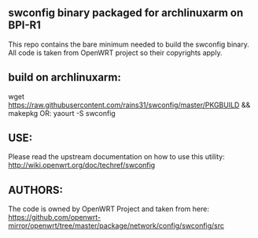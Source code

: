 swconfig binary packaged for archlinuxarm on BPI-R1
---------------------------------------------------

This repo contains the bare minimum needed to build
the swconfig binary. All code is taken from OpenWRT
project so their copyrights apply.

build on archlinuxarm:
---------------------

wget https://raw.githubusercontent.com/rains31/swconfig/master/PKGBUILD && makepkg
OR:
yaourt -S swconfig

USE:
----

Please read the upstream documentation on how to use this utility:
http://wiki.openwrt.org/doc/techref/swconfig

AUTHORS:
--------

The code is owned by OpenWRT Project and taken from here:
https://github.com/openwrt-mirror/openwrt/tree/master/package/network/config/swconfig/src
